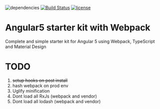 ![dependencies](https://david-dm.org/nureynisow/ng4-kiss-starter.svg)
[![Build Status](https://circleci.com/gh/nureynisow/ng4-kiss-starter.svg?style=shield)](https://circleci.com/gh/nureynisow/ng4-kiss-starter)
[![license](https://img.shields.io/github/license/nureynisow/ng4-kiss-starter.svg)](https://github.com/nureynisow/ng4-kiss-starter/blob/master/LICENSE)
# Angular5 starter kit with Webpack
Complete and simple starter kit for Angular 5 using Webpack, TypeScript and Material Design
# TODO 
1. ~~setup hooks on post install~~
2. hash webpack on prod env
3. Uglify minification
4. Dont load all RxJs (webpack and vendor)
5. Dont load all lodash (webpack and vendor)